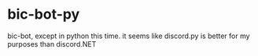# bic-bot-py
bic-bot, except in python this time. it seems like discord.py is better for my purposes than discord.NET
